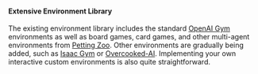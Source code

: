 #### Extensive Environment Library

The existing environment library includes the standard [OpenAI Gym](https://www.gymlibrary.dev) environments as well as board games, card games, and other multi-agent environments from [Petting Zoo](https://pettingzoo.farama.org). Other environments are gradually being added, such as [Isaac Gym](https://developer.nvidia.com/isaac-gym) or [Overcooked-AI](https://github.com/HumanCompatibleAI/overcooked_ai). Implementing your own interactive custom environments is also quite straightforward.
